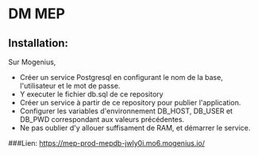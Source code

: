 # DM MEP
## Installation:
Sur Mogenius, 
  - Créer un service Postgresql en configurant le nom de la base, l'utilisateur et le mot de passe.
  - Y executer le fichier db.sql de ce repository
  - Créer un service à partir de ce repository pour publier l'application.
  - Configurer les variables d'environnement DB_HOST, DB_USER et DB_PWD correspondant aux valeurs précédentes.
  - Ne pas oublier d'y allouer suffisament de RAM, et démarrer le service.
  
  ###Lien: https://mep-prod-mepdb-jwly0i.mo6.mogenius.io/
